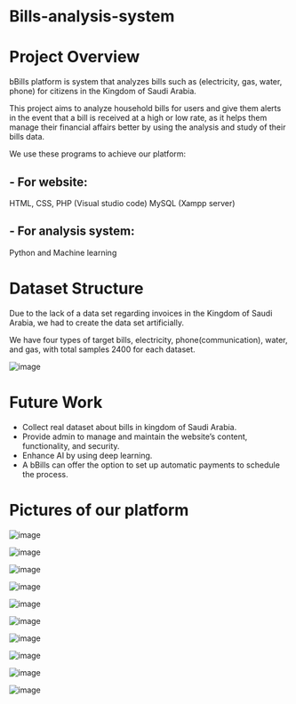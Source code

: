# Bills-analysis-system
# Project Overview
bBills platform is system that analyzes bills such as (electricity, gas, water, phone) for citizens in the Kingdom of Saudi Arabia.

This project aims to analyze household bills for users and give them alerts in the event that a bill is received at a high or low rate, as it helps them manage their financial affairs better by using the analysis and study of their bills data.

We use these programs to achieve our platform: 
## - For website: 
HTML, CSS, PHP (Visual studio code) 
MySQL (Xampp server) 
## - For analysis system: 
Python and Machine learning

# Dataset Structure
Due to the lack of a data set regarding invoices in the Kingdom of Saudi Arabia, we had to create the data set artificially.

We have four types of target bills, electricity, phone(communication), water, and gas, with total samples 2400 for each dataset.

![image](https://github.com/reuofal24/Bills-analysis-system/assets/170052812/f17e18c1-8ed5-4bc3-809b-691c719c7c17)

# Future Work
- Collect real dataset about bills in kingdom of Saudi Arabia.
- Provide admin to manage and maintain the website’s content, functionality, and security.
- Enhance AI by using deep learning.
- A bBills can offer the option to set up automatic payments to schedule the process.

# Pictures of our platform
![image](https://github.com/reuofal24/Bills-analysis-system/assets/170052812/14779179-fbf4-4728-851f-93da6577f0fd)

![image](https://github.com/reuofal24/Bills-analysis-system/assets/170052812/392afe68-04b9-4125-bd18-1ec466787245)

![image](https://github.com/reuofal24/Bills-analysis-system/assets/170052812/8f9fca01-6b80-4c5a-9310-22dba3597ad0)

![image](https://github.com/reuofal24/Bills-analysis-system/assets/170052812/78b4180f-c7ac-4547-9df6-7041c6f79ae0)

![image](https://github.com/reuofal24/Bills-analysis-system/assets/170052812/eb9e3162-f32c-4933-beb0-6796dfe8f1b4)

![image](https://github.com/reuofal24/Bills-analysis-system/assets/170052812/733e8db2-0eee-4ce5-aebd-b5961b149cfb)

![image](https://github.com/reuofal24/Bills-analysis-system/assets/170052812/c3a75d8c-bbe9-40ec-bbc0-7b416c13d866)

![image](https://github.com/reuofal24/Bills-analysis-system/assets/170052812/52b10440-8043-4469-8e7d-5a28a7f7f556)

![image](https://github.com/reuofal24/Bills-analysis-system/assets/170052812/0e1cf3cd-42d6-4cee-86c6-8a34febd68fa)

![image](https://github.com/reuofal24/Bills-analysis-system/assets/170052812/d4fe95b4-71ea-445e-9b40-f71a4f835959)
